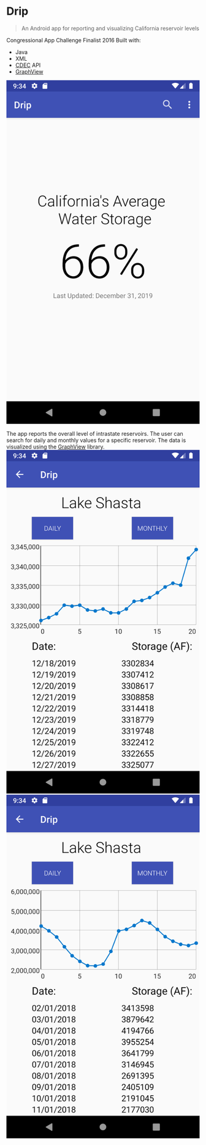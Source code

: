 # Drip
> An Android app for reporting and visualizing California reservoir levels

Congressional App Challenge Finalist 2016
Built with:
* Java
* XML
* [CDEC](https://cdec.water.ca.gov/) API
* [GraphView](https://github.com/jjoe64/GraphView)

![Screenshot of home screen](/screenshots/main.png)

The app reports the overall level of intrastate reservoirs. The user can search for daily and monthly values for a specific reservoir. The data is visualized using the [GraphView](https://github.com/jjoe64/GraphView) library.
![Screenshot of daily level data table and graph](/screenshots/daily.png)
![Screenshot of monthly levels data table and graph](/screenshots/monthly.png)